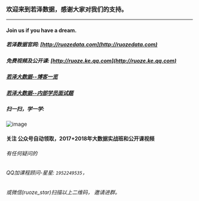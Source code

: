 ### 欢迎来到若泽数据，感谢大家对我们的支持。
--------------------------------------------------------------------

#### Join us if you have a dream.  
##### 若泽数据官网: [http://ruozedata.com](http://ruozedata.com)      
##### 免费视频及公开课: [http://ruoze.ke.qq.com](http://ruoze.ke.qq.com)
##### [若泽大数据--博客一览](https://github.com/ruozedata/BigData/blob/master/blog/BigDataBlogOverview.md)
##### [若泽大数据--内部学员面试题](https://github.com/ruozedata/BigData/blob/master/interview/%E5%B8%B8%E8%A7%81%E9%9D%A2%E8%AF%95%E9%A2%98.md)  
##### 扫一扫，学一学:
 ![image](https://github.com/Hackeruncle/BigData/blob/master/blog/pic/%E8%8B%A5%E6%B3%BD%E6%95%B0%E6%8D%AE--%E6%89%AB%E6%8F%8F%E5%85%A5%E5%8F%A3.png?raw=true)  
#### 关注 公众号自动领取，2017+2018年大数据实战班和公开课视频

###### 有任何疑问的
###### QQ加课程顾问-星星: `1952249535`，  
###### 或微信(ruoze_star)扫描以上二维码， 邀请进群。




